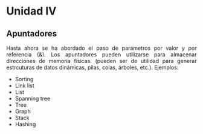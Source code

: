 # Unidad IV
## Apuntadores
<div align="justify"><p>Hasta ahora se ha abordado el paso de parámetros por valor y por referencia (&). Los apuntadores pueden utilizarse para almacenar direcciones de memoria físicas. (pueden ser de utilidad para generar estrcuturas de datos dinámicas, pilas, colas, árboles, etc.). Ejemplos:</p></div>

* Sorting
* Link list
* List
* Spanning tree
* Tree
* Graph
* Stack
* Hashing

